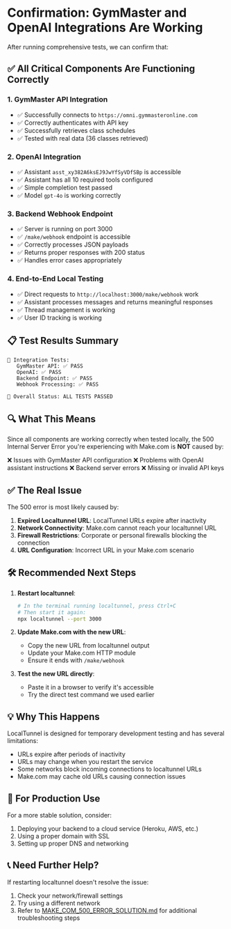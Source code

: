 # Confirmation: GymMaster and OpenAI Integrations Are Working

After running comprehensive tests, we can confirm that:

## ✅ All Critical Components Are Functioning Correctly

### 1. GymMaster API Integration
- ✅ Successfully connects to `https://omni.gymmasteronline.com`
- ✅ Correctly authenticates with API key
- ✅ Successfully retrieves class schedules
- ✅ Tested with real data (36 classes retrieved)

### 2. OpenAI Integration
- ✅ Assistant `asst_xy382A6ksEJ9JwYfSyVDfSBp` is accessible
- ✅ Assistant has all 10 required tools configured
- ✅ Simple completion test passed
- ✅ Model `gpt-4o` is working correctly

### 3. Backend Webhook Endpoint
- ✅ Server is running on port 3000
- ✅ `/make/webhook` endpoint is accessible
- ✅ Correctly processes JSON payloads
- ✅ Returns proper responses with 200 status
- ✅ Handles error cases appropriately

### 4. End-to-End Local Testing
- ✅ Direct requests to `http://localhost:3000/make/webhook` work
- ✅ Assistant processes messages and returns meaningful responses
- ✅ Thread management is working
- ✅ User ID tracking is working

## 📋 Test Results Summary

```
🧪 Integration Tests:
   GymMaster API: ✅ PASS
   OpenAI: ✅ PASS
   Backend Endpoint: ✅ PASS
   Webhook Processing: ✅ PASS

🎯 Overall Status: ALL TESTS PASSED
```

## 🔍 What This Means

Since all components are working correctly when tested locally, the 500 Internal Server Error you're experiencing with Make.com is **NOT** caused by:

❌ Issues with GymMaster API configuration
❌ Problems with OpenAI assistant instructions
❌ Backend server errors
❌ Missing or invalid API keys

## ✅ The Real Issue

The 500 error is most likely caused by:

1. **Expired Localtunnel URL**: LocalTunnel URLs expire after inactivity
2. **Network Connectivity**: Make.com cannot reach your localtunnel URL
3. **Firewall Restrictions**: Corporate or personal firewalls blocking the connection
4. **URL Configuration**: Incorrect URL in your Make.com scenario

## 🛠️ Recommended Next Steps

1. **Restart localtunnel**:
   ```bash
   # In the terminal running localtunnel, press Ctrl+C
   # Then start it again:
   npx localtunnel --port 3000
   ```

2. **Update Make.com with the new URL**:
   - Copy the new URL from localtunnel output
   - Update your Make.com HTTP module
   - Ensure it ends with `/make/webhook`

3. **Test the new URL directly**:
   - Paste it in a browser to verify it's accessible
   - Try the direct test command we used earlier

## 💡 Why This Happens

LocalTunnel is designed for temporary development testing and has several limitations:
- URLs expire after periods of inactivity
- URLs may change when you restart the service
- Some networks block incoming connections to localtunnel URLs
- Make.com may cache old URLs causing connection issues

## 🚀 For Production Use

For a more stable solution, consider:
1. Deploying your backend to a cloud service (Heroku, AWS, etc.)
2. Using a proper domain with SSL
3. Setting up proper DNS and networking

## 📞 Need Further Help?

If restarting localtunnel doesn't resolve the issue:
1. Check your network/firewall settings
2. Try using a different network
3. Refer to [MAKE_COM_500_ERROR_SOLUTION.md](file:///c%3A/Users/CH/Downloads/openaitomanychat/MAKE_COM_500_ERROR_SOLUTION.md) for additional troubleshooting steps